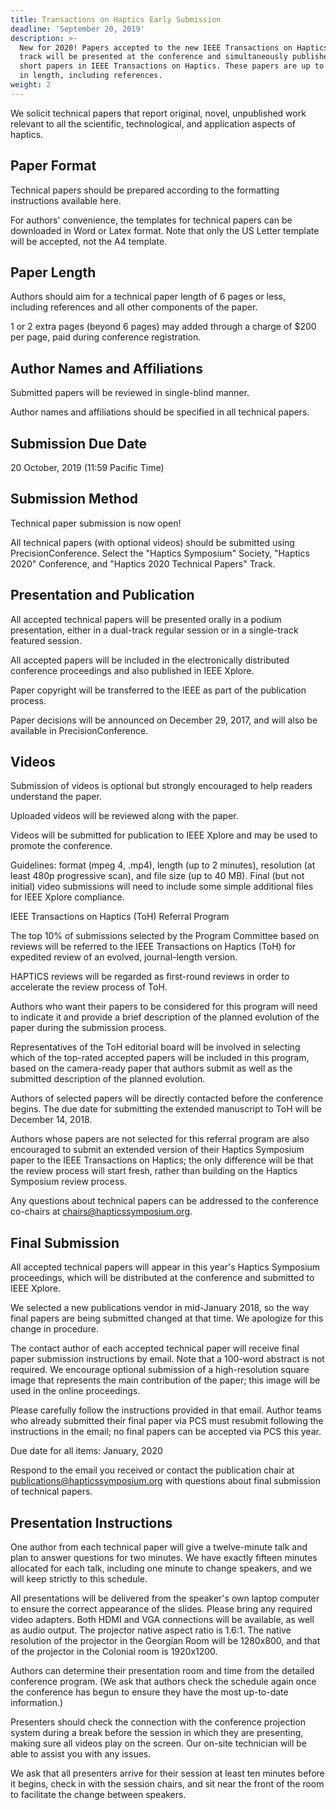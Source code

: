 ```yaml
---
title: Transactions on Haptics Early Submission
deadline: 'September 20, 2019'
description: >-
  New for 2020! Papers accepted to the new IEEE Transactions on Haptics journal
  track will be presented at the conference and simultaneously published as
  short papers in IEEE Transactions on Haptics. These papers are up to 6 pages
  in length, including references.
weight: 2
---
```

We solicit technical papers that report original, novel, unpublished work relevant to all the scientific, technological, and application aspects of haptics.

## **Paper Format**

Technical papers should be prepared according to the formatting instructions available here.

For authors' convenience, the templates for technical papers can be downloaded in Word or Latex format. Note that only the US Letter template will be accepted, not the A4 template.

## **Paper Length**

Authors should aim for a technical paper length of 6 pages or less, including references and all other components of the paper.

1 or 2 extra pages (beyond 6 pages) may added through a charge of $200 per page, paid during conference registration.

## **Author Names and Affiliations**

Submitted papers will be reviewed in single-blind manner.

Author names and affiliations should be specified in all technical papers.

## **Submission Due Date**

20 October, 2019 (11:59 Pacific Time)

## **Submission Method**

Technical paper submission is now open!

All technical papers (with optional videos) should be submitted using PrecisionConference.  Select the "Haptics Symposium" Society, "Haptics 2020" Conference, and "Haptics 2020 Technical Papers" Track. 

## **Presentation and Publication**

All accepted technical papers will be presented orally in a podium presentation, either in a dual-track regular session or in a single-track featured session.

All accepted papers will be included in the electronically distributed conference proceedings and also published in IEEE Xplore.

Paper copyright will be transferred to the IEEE as part of the publication process.

Paper decisions will be announced on December 29, 2017, and will also be available in PrecisionConference.

## **Videos**

Submission of videos is optional but strongly encouraged to help readers understand the paper.

Uploaded videos will be reviewed along with the paper.

Videos will be submitted for publication to IEEE Xplore and may be used to promote the conference.

Guidelines: format (mpeg 4, .mp4), length (up to 2 minutes), resolution (at least 480p progressive scan), and file size (up to 40 MB).  Final (but not initial) video submissions will need to include some simple additional files for IEEE Xplore compliance.

IEEE Transactions on Haptics (ToH) Referral Program

The top 10% of submissions selected by the Program Committee based on reviews will be referred to the IEEE Transactions on Haptics (ToH) for expedited review of an evolved, journal-length version.

HAPTICS reviews will be regarded as first-round reviews in order to accelerate the review process of ToH.

Authors who want their papers to be considered for this program will need to indicate it and provide a brief description of the planned evolution of the paper during the submission process.

Representatives of the ToH editorial board will be involved in selecting which of the top-rated accepted papers will be included in this program, based on the camera-ready paper that authors submit as well as the submitted description of the planned evolution.  

Authors of selected papers will be directly contacted before the conference begins.  The due date for submitting the extended manuscript to ToH will be December 14, 2018. 

Authors whose papers are not selected for this referral program are also encouraged to submit an extended version of their Haptics Symposium paper to the IEEE Transactions on Haptics; the only difference will be that the review process will start fresh, rather than building on the Haptics Symposium review process.

Any questions about technical papers can be addressed to the conference co-chairs at [chairs@hapticssymposium.org](chairs@hapticssymposium.org).

## **Final Submission**

All accepted technical papers will appear in this year's Haptics Symposium proceedings, which will be distributed at the conference and submitted to IEEE Xplore.

We selected a new publications vendor in mid-January 2018, so the way final papers are being submitted changed at that time. We apologize for this change in procedure.

The contact author of each accepted technical paper will receive final paper submission instructions by email. Note that a 100-word abstract is not required.  We encourage optional submission of a high-resolution square image that represents the main contribution of the paper; this image will be used in the online proceedings.

Please carefully follow the instructions provided in that email. Author teams who already submitted their final paper via PCS must resubmit following the instructions in the email; no final papers can be accepted via PCS this year.

Due date for all items: January, 2020

Respond to the email you received or contact the publication chair at publications@hapticssymposium.org with questions about final submission of technical papers.

## **Presentation Instructions**

One author from each technical paper will give a twelve-minute talk and plan to answer questions for two minutes.  We have exactly fifteen minutes allocated for each talk, including one minute to change speakers, and we will keep strictly to this schedule.

All presentations will be delivered from the speaker's own laptop computer to ensure the correct appearance of the slides. Please bring any required video adapters.  Both HDMI and VGA connections will be available, as well as audio output.  The projector native aspect ratio is 1.6:1.  The native resolution of the projector in the Georgian Room will be 1280x800, and that of the projector in the Colonial room is 1920x1200.  

Authors can determine their presentation room and time from the detailed conference program.  (We ask that authors check the schedule again once the conference has begun to ensure they have the most up-to-date information.)

Presenters should check the connection with the conference projection system during a break before the session in which they are presenting, making sure all videos play on the screen.  Our on-site technician will be able to assist you with any issues.

We ask that all presenters arrive for their session at least ten minutes before it begins, check in with the session chairs, and sit near the front of the room to facilitate the change between speakers.
